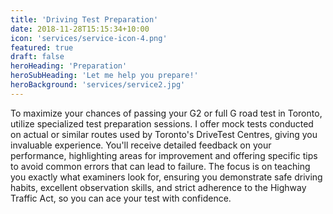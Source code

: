 ```yaml
---
title: 'Driving Test Preparation'
date: 2018-11-28T15:15:34+10:00
icon: 'services/service-icon-4.png'
featured: true
draft: false
heroHeading: 'Preparation'
heroSubHeading: 'Let me help you prepare!'
heroBackground: 'services/service2.jpg'
---
```


To maximize your chances of passing your G2 or full G road test in Toronto, utilize specialized test preparation sessions. I offer mock tests conducted on actual or similar routes used by Toronto's DriveTest Centres, giving you invaluable experience. You'll receive detailed feedback on your performance, highlighting areas for improvement and offering specific tips to avoid common errors that can lead to failure. The focus is on teaching you exactly what examiners look for, ensuring you demonstrate safe driving habits, excellent observation skills, and strict adherence to the Highway Traffic Act, so you can ace your test with confidence.